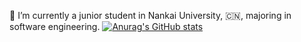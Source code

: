 🏫 I’m currently a junior student in Nankai University, 🇨🇳, majoring in software engineering.
[![Anurag's GitHub stats](https://github-readme-stats.vercel.app/api?username=xiemol)](https://github.com/anuraghazra/github-readme-stats)
